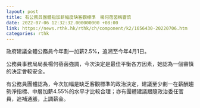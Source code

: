 ```yaml
---
layout: post
title: 有公務員團體指加薪幅度缺客觀標準　楊何蓓茵稱審慎
date: 2022-07-06 12:32:32.000000000 +08:00
link: https://news.rthk.hk/rthk/ch/component/k2/1656430-20220706.htm
categories: rthk
---
```


政府建議全體公務員今年劃一加薪2.5%，追溯至今年4月1日。

公務員事務局局長楊何蓓茵強調，今次決定是最佳平衡各方因素，她認為一個審慎的決定會較安全。

有公務員團體認為，今次加幅是缺乏客觀標準的政治決定，建議至少劃一在薪酬趨勢淨指標、中層加薪4.55%的水平才比較合理；亦有團體建議跟隨政治委任官員，追補通脹，上調薪金。
